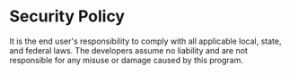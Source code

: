 # Security Policy

It is the end user's responsibility to comply with all applicable local, state, and federal laws. The developers assume no liability and are not responsible for any misuse or damage caused by this program.
